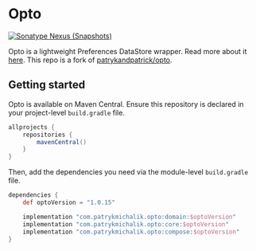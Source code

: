 # Opto

[![Sonatype Nexus (Snapshots)](https://img.shields.io/nexus/s/io.github.goooler.opto/core?&server=https://s01.oss.sonatype.org/)](https://s01.oss.sonatype.org/content/repositories/snapshots/io/github/goooler/opto/)

Opto is a lightweight Preferences DataStore wrapper. Read more about it [here](https://patrykmichalik.com/projects/opto). This repo is a fork of [patrykandpatrick/opto](https://github.com/patrykandpatrick/opto).

## Getting started

Opto is available on Maven Central. Ensure this repository is declared in your project-level `build.gradle` file.

```groovy
allprojects {
    repositories {
        mavenCentral()
    }
}
```

Then, add the dependencies you need via the module-level `build.gradle` file.

```groovy
dependencies {
    def optoVersion = "1.0.15"

    implementation "com.patrykmichalik.opto:domain:$optoVersion"
    implementation "com.patrykmichalik.opto:core:$optoVersion"
    implementation "com.patrykmichalik.opto:compose:$optoVersion"
}
```
